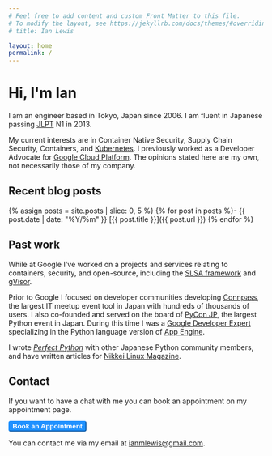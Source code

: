 ```yaml
---
# Feel free to add content and custom Front Matter to this file.
# To modify the layout, see https://jekyllrb.com/docs/themes/#overriding-theme-defaults
# title: Ian Lewis

layout: home
permalink: /
---
```


# Hi, I'm Ian

I am an engineer based in Tokyo, Japan since 2006. I am fluent in Japanese
passing
[JLPT](https://en.wikipedia.org/wiki/Japanese-Language_Proficiency_Test) N1 in 2013.

My current interests are in Container Native Security, Supply Chain Security,
Containers, and [Kubernetes](https://kubernetes.io/). I previously worked as
a Developer Advocate for [Google Cloud Platform](https://cloud.google.com/).
The opinions stated here are my own, not necessarily those of my company.

## Recent blog posts

{% assign posts = site.posts | slice: 0, 5 %}
{% for post in posts %}- {{ post.date | date: "%Y/%m" }} [{{ post.title }}]({{ post.url }})
{% endfor %}

## Past work

While at Google I've worked on a projects and services relating to containers,
security, and open-source, including the [SLSA framework](https://slsa.dev/)
and [gVisor](https://gvisor.dev/).

Prior to Google I focused on developer communities developing
[Connpass](https://connpass.com/), the largest IT meetup event tool in Japan
with hundreds of thousands of users. I also co-founded and served on the board
of [PyCon JP](https://www.pycon.jp/), the largest Python event in Japan. During
this time I was a [Google Developer
Expert](https://developers.google.com/experts/) specializing in the Python
language version of [App Engine](https://cloud.google.com/appengine/).

I wrote _[Perfect Python](https://amzn.asia/d/bAWDVkk)_ with other Japanese
Python community members, and have written articles for [Nikkei Linux
Magazine](https://info.nikkeibp.co.jp/media/LIN/).

## Contact

If you want to have a chat with me you can book an appointment on my appointment page.

<a href="https://calendar.app.google/98BzZNZ424TMFrwh9">
    <button style="color:white;font-weight:bold;border-color:dodgerblue;background-color:dodgerblue;border-radius:4px;">Book an Appointment</button>
</a>

You can contact me via my email at [ianmlewis@gmail.com](mailto:ianmlewis@gmail.com).
